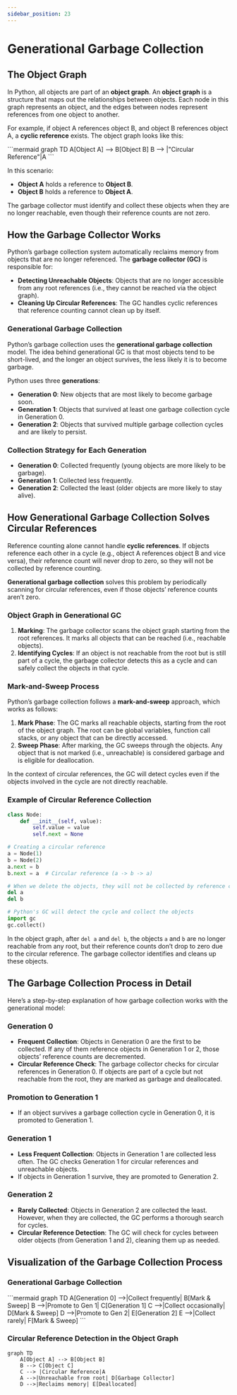 ```yaml
---
sidebar_position: 23
---
```


# Generational Garbage Collection

<!-- markdownlint-disable MD024 -->

## The Object Graph

In Python, all objects are part of an **object graph**. An **object graph** is a structure that maps out the relationships between objects. Each node in this graph represents an object, and the edges between nodes represent references from one object to another.

For example, if object A references object B, and object B references object A, a **cyclic reference** exists. The object graph looks like this:

<div style={{textAlign: 'center'}}>
```mermaid
graph TD
    A[Object A] --> B[Object B]
    B --> |"Circular Reference"|A
```
</div>

In this scenario:

- **Object A** holds a reference to **Object B**.
- **Object B** holds a reference to **Object A**.

The garbage collector must identify and collect these objects when they are no longer reachable, even though their reference counts are not zero.

## How the Garbage Collector Works

Python’s garbage collection system automatically reclaims memory from objects that are no longer referenced. The **garbage collector (GC)** is responsible for:

- **Detecting Unreachable Objects**: Objects that are no longer accessible from any root references (i.e., they cannot be reached via the object graph).
- **Cleaning Up Circular References**: The GC handles cyclic references that reference counting cannot clean up by itself.

### Generational Garbage Collection

Python’s garbage collection uses the **generational garbage collection** model. The idea behind generational GC is that most objects tend to be short-lived, and the longer an object survives, the less likely it is to become garbage.

Python uses three **generations**:

- **Generation 0**: New objects that are most likely to become garbage soon.
- **Generation 1**: Objects that survived at least one garbage collection cycle in Generation 0.
- **Generation 2**: Objects that survived multiple garbage collection cycles and are likely to persist.

### Collection Strategy for Each Generation

- **Generation 0**: Collected frequently (young objects are more likely to be garbage).
- **Generation 1**: Collected less frequently.
- **Generation 2**: Collected the least (older objects are more likely to stay alive).

## How Generational Garbage Collection Solves Circular References

Reference counting alone cannot handle **cyclic references**. If objects reference each other in a cycle (e.g., object A references object B and vice versa), their reference count will never drop to zero, so they will not be collected by reference counting.

**Generational garbage collection** solves this problem by periodically scanning for circular references, even if those objects’ reference counts aren’t zero.

### Object Graph in Generational GC

1. **Marking**: The garbage collector scans the object graph starting from the root references. It marks all objects that can be reached (i.e., reachable objects).
2. **Identifying Cycles**: If an object is not reachable from the root but is still part of a cycle, the garbage collector detects this as a cycle and can safely collect the objects in that cycle.

### Mark-and-Sweep Process

Python’s garbage collection follows a **mark-and-sweep** approach, which works as follows:

1. **Mark Phase**: The GC marks all reachable objects, starting from the root of the object graph. The root can be global variables, function call stacks, or any object that can be directly accessed.
2. **Sweep Phase**: After marking, the GC sweeps through the objects. Any object that is not marked (i.e., unreachable) is considered garbage and is eligible for deallocation.

In the context of circular references, the GC will detect cycles even if the objects involved in the cycle are not directly reachable.

### Example of Circular Reference Collection

```python
class Node:
    def __init__(self, value):
        self.value = value
        self.next = None

# Creating a circular reference
a = Node(1)
b = Node(2)
a.next = b
b.next = a  # Circular reference (a -> b -> a)

# When we delete the objects, they will not be collected by reference counting alone
del a
del b

# Python's GC will detect the cycle and collect the objects
import gc
gc.collect()
```

In the object graph, after `del a` and `del b`, the objects `a` and `b` are no longer reachable from any root, but their reference counts don’t drop to zero due to the circular reference. The garbage collector identifies and cleans up these objects.

## The Garbage Collection Process in Detail

Here’s a step-by-step explanation of how garbage collection works with the generational model:

### Generation 0

- **Frequent Collection**: Objects in Generation 0 are the first to be collected. If any of them reference objects in Generation 1 or 2, those objects’ reference counts are decremented.
- **Circular Reference Check**: The garbage collector checks for circular references in Generation 0. If objects are part of a cycle but not reachable from the root, they are marked as garbage and deallocated.

### Promotion to Generation 1

- If an object survives a garbage collection cycle in Generation 0, it is promoted to Generation 1.

### Generation 1

- **Less Frequent Collection**: Objects in Generation 1 are collected less often. The GC checks Generation 1 for circular references and unreachable objects.
- If objects in Generation 1 survive, they are promoted to Generation 2.

### Generation 2

- **Rarely Collected**: Objects in Generation 2 are collected the least. However, when they are collected, the GC performs a thorough search for cycles.
- **Circular Reference Detection**: The GC will check for cycles between older objects (from Generation 1 and 2), cleaning them up as needed.

## Visualization of the Garbage Collection Process

### Generational Garbage Collection

<div style={{textAlign: 'center'}}>
```mermaid
graph TD
    A[Generation 0] -->|Collect frequently| B[Mark & Sweep]
    B -->|Promote to Gen 1| C[Generation 1]
    C -->|Collect occasionally| D[Mark & Sweep]
    D -->|Promote to Gen 2| E[Generation 2]
    E -->|Collect rarely| F[Mark & Sweep]
```
</div>

### Circular Reference Detection in the Object Graph

```mermaid
graph TD
    A[Object A] --> B[Object B]
    B --> C[Object C]
    C --> |Circular Reference|A
    A -->|Unreachable from root| D[Garbage Collector]
    D -->|Reclaims memory| E[Deallocated]
```
